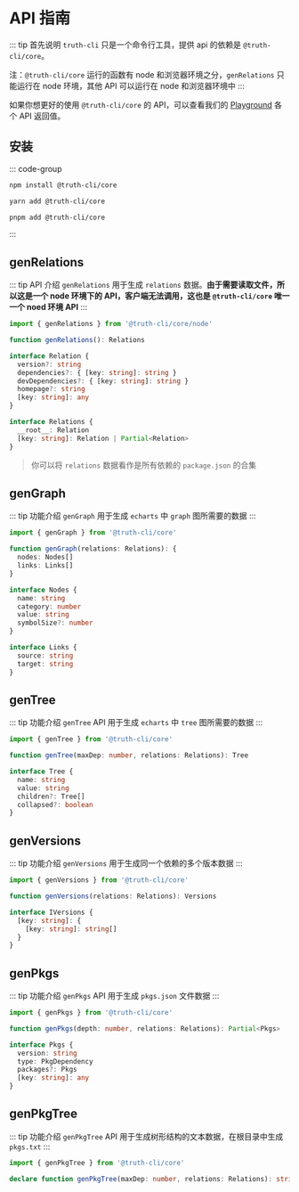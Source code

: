 # API 指南

::: tip 首先说明
`truth-cli` 只是一个命令行工具，提供 api 的依赖是 `@truth-cli/core`。

注：`@truth-cli/core` 运行的函数有 node 和浏览器环境之分，`genRelations` 只能运行在 node 环境，其他 API 可以运行在 node 和浏览器环境中
:::

如果你想更好的使用 `@truth-cli/core` 的 API，可以查看我们的 [Playground](https://truth-cli-playground.vercel.app/) 各个 API 返回值。

## 安装

::: code-group
```bash [npm]
npm install @truth-cli/core
```
```bash [yarn]
yarn add @truth-cli/core
```
```bash [pnpm]
pnpm add @truth-cli/core
```
:::

## genRelations

::: tip API 介绍
`genRelations` 用于生成 `relations` 数据。**由于需要读取文件，所以这是一个 node 环境下的 API，客户端无法调用，这也是 `@truth-cli/core` 唯一一个 noed 环境 API**
:::

```ts
import { genRelations } from '@truth-cli/core/node'

function genRelations(): Relations

interface Relation {
  version?: string
  dependencies?: { [key: string]: string }
  devDependencies?: { [key: string]: string }
  homepage?: string
  [key: string]: any
}

interface Relations {
  __root__: Relation
  [key: string]: Relation | Partial<Relation>
}
```

> 你可以将 `relations` 数据看作是所有依赖的 `package.json` 的合集

## genGraph

::: tip 功能介绍
`genGraph` 用于生成 `echarts` 中 `graph` 图所需要的数据
:::

```ts
import { genGraph } from '@truth-cli/core'

function genGraph(relations: Relations): {
  nodes: Nodes[]
  links: Links[]
}

interface Nodes {
  name: string
  category: number
  value: string
  symbolSize?: number
}

interface Links {
  source: string
  target: string
}
```

## genTree

::: tip 功能介绍
`genTree` API 用于生成 `echarts` 中 `tree` 图所需要的数据
:::

```ts
import { genTree } from '@truth-cli/core'

function genTree(maxDep: number, relations: Relations): Tree

interface Tree {
  name: string
  value: string
  children?: Tree[]
  collapsed?: boolean
}
```

## genVersions

::: tip 功能介绍
`genVersions` 用于生成同一个依赖的多个版本数据
:::

```ts
import { genVersions } from '@truth-cli/core'

function genVersions(relations: Relations): Versions

interface IVersions {
  [key: string]: {
    [key: string]: string[]
  }
}
```

## genPkgs

::: tip 功能介绍
`genPkgs` API 用于生成 `pkgs.json` 文件数据
:::

```ts
import { genPkgs } from '@truth-cli/core'

function genPkgs(depth: number, relations: Relations): Partial<Pkgs>

interface Pkgs {
  version: string
  type: PkgDependency
  packages?: Pkgs
  [key: string]: any
}
```

## genPkgTree

::: tip 功能介绍
`genPkgTree` API 用于生成树形结构的文本数据，在根目录中生成 `pkgs.txt`
:::

```ts
import { genPkgTree } from '@truth-cli/core'

declare function genPkgTree(maxDep: number, relations: Relations): string
```